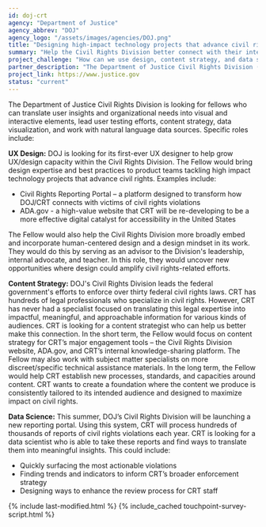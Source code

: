 ```yaml
---
id: doj-crt
agency: "Department of Justice"
agency_abbrev: "DOJ"
agency_logo: "/assets/images/agencies/DOJ.png"
title: "Designing high-impact technology projects that advance civil rights"
summary: "Help the Civil Rights Division better connect with their intended audiences (both internal and external) and create technology products that advance civil rights. Translate public reports of civil rights violations into actionable insights for our enforcement teams."
project_challenge: "How can we use design, content strategy, and data science to amplify civil rights-related efforts?"
partner_description: "The Department of Justice Civil Rights Division (DOJ/CRT) leads the federal government's efforts to make the vision of over 30 federal civil rights laws happen. Through enforcement, education/outreach, and coordination, CRT upholds the civil and constitutional rights of all members of our society, with a particular focus on the most vulnerable."
project_link: https://www.justice.gov
status: "current"
---
```

The Department of Justice Civil Rights Division is looking for fellows who can translate user insights and organizational needs into visual and interactive elements, lead user testing efforts, content strategy, data visualization, and work with natural language data sources. Specific roles include:

<strong>UX Design:</strong> DOJ is looking for its first-ever UX designer to help grow UX/design capacity within the Civil Rights Division. The Fellow would bring design expertise and best practices to product teams tackling high impact technology projects that advance civil rights. Examples include:
<ul>
<li>Civil Rights Reporting Portal – a platform designed to transform how DOJ/CRT connects with victims of civil rights violations </li>
<li>ADA.gov - a high-value website that CRT will be re-developing to be a more effective digital catalyst for accessibility in the United States </li>
</ul>
The Fellow would also help the Civil Rights Division more broadly embed and incorporate human-centered design and a design mindset in its work.  They would do this by serving as an advisor to the Division's leadership, internal advocate, and teacher. In this role, they would uncover new opportunities where design could amplify civil rights-related efforts.

<strong>Content Strategy:</strong> DOJ's Civil Rights Division leads the federal government's efforts to enforce over thirty federal civil rights laws.  CRT has hundreds of legal professionals who specialize in civil rights. However, CRT has never had a specialist focused on translating this legal expertise into impactful, meaningful, and approachable information for various kinds of audiences. CRT is looking for a content strategist who can help us better make this connection. In the short term, the Fellow would focus on content strategy for CRT’s major engagement tools – the Civil Rights Division website, ADA.gov, and CRT’s internal knowledge-sharing platform. The Fellow may also work with subject matter specialists on more discreet/specific technical assistance materials. In the long term, the Fellow would help CRT establish new processes, standards, and capacities around content. CRT wants to create a foundation where the content we produce is consistently tailored to its intended audience and designed to maximize impact on civil rights.

<strong>Data Science:</strong> This summer, DOJ’s Civil Rights Division will be launching a new reporting portal. Using this system, CRT will process hundreds of thousands of reports of civil rights violations each year. CRT is looking for a data scientist who is able to take these reports and find ways to translate them into meaningful insights. This could include:
<ul>
<li>Quickly surfacing the most actionable violations</li>
<li>Finding trends and indicators to inform CRT’s broader enforcement strategy</li>
<li>Designing ways to enhance the review process for CRT staff</li>
</ul>

<section class="usa-section">
  <div class="grid-container">
    {% include last-modified.html %}
    {% include_cached touchpoint-survey-script.html %}
  </div>
</section>